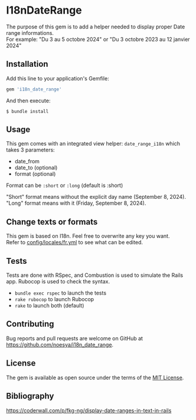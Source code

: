 # I18nDateRange

The purpose of this gem is to add a helper needed to display proper Date range informations.  
For example: "Du 3 au 5 octobre 2024" or "Du 3 octobre 2023 au 12 janvier 2024"

## Installation

Add this line to your application's Gemfile:

```ruby
gem 'i18n_date_range'
```
And then execute:

    $ bundle install

## Usage

This gem comes with an integrated view helper: `date_range_i18n` which takes 3 parameters:
- date_from
- date_to (optional)
- format (optional) 

Format can be `:short` or `:long` (default is :short)

"Short" format means without the explicit day name (September 8, 2024).  
"Long" format means with it (Friday, September 8, 2024).  

## Change texts or formats

This gem is based on I18n. Feel free to overwrite any key you want.  
Refer to [config/locales/fr.yml](config/locales/fr.yml) to see what can be edited.

## Tests

Tests are done with RSpec, and Combustion is used to simulate the Rails app.
Rubocop is used to check the syntax.

- `bundle exec rspec` to launch the tests
- `rake rubocop` to launch Rubocop
- `rake` to launch both (default)

## Contributing

Bug reports and pull requests are welcome on GitHub at https://github.com/noesya/i18n_date_range.

## License

The gem is available as open source under the terms of the [MIT License](https://opensource.org/licenses/MIT).

## Bibliography

https://coderwall.com/p/fkg-ng/display-date-ranges-in-text-in-rails